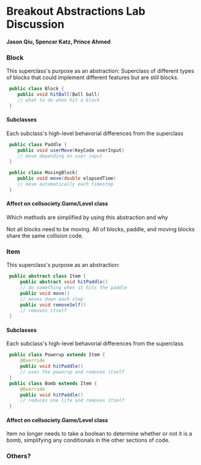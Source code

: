 # Breakout Abstractions Lab Discussion
#### Jason Qiu, Spencer Katz, Prince Ahmed


### Block

This superclass's purpose as an abstraction: Superclass of different types of blocks that could implement different features but are still blocks.
```java
 public class Block {
    public void hitBall(Ball ball)
    // what to do when hit a block
 }
```

#### Subclasses

Each subclass's high-level behavorial differences from the superclass
```java
 public class Paddle {
    public void userMove(KeyCode userInput)
    // move depending on user input
 }

 public class MovingBlock{
    public void move(double elapsedTime)
    // move automatically each timestep
 }
```


#### Affect on cellsociety.Game/Level class

Which methods are simplified by using this abstraction and why

Not all blocks need to be moving. All of blocks, paddle, and moving blocks share the same collision code.


### Item

This superclass's purpose as an abstraction:
```java
 public abstract class Item {
     public abstract void hitPaddle()
     // do something when it hits the paddle
     public void move()
     // moves down each step
     public void removeSelf()
     // removes itself
 }
```

#### Subclasses

Each subclass's high-level behavorial differences from the superclass
```java
 public class Powerup extends Item {
     @Override
     public void hitPaddle()
     // uses the powerup and removes itself
 }
 public class Bomb extends Item {
     @Override
     public void hitPaddle()
     // reduces one life and removes itself
 }
```

#### Affect on cellsociety.Game/Level class

Item no longer needs to take a boolean to determine whether or not it is a bomb, simplifying any conditionals in the other sections of code.


### Others?

